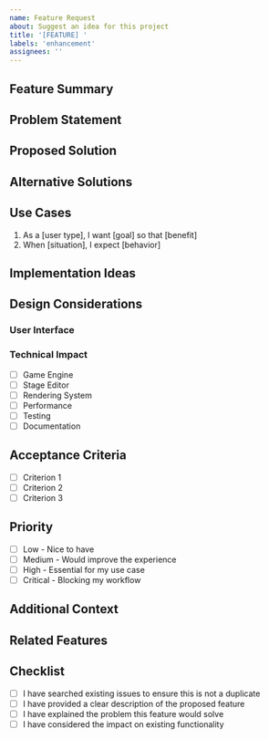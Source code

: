 ```yaml
---
name: Feature Request
about: Suggest an idea for this project
title: '[FEATURE] '
labels: 'enhancement'
assignees: ''
---
```


## Feature Summary

<!-- A clear and concise description of the feature you'd like to see -->

## Problem Statement

<!-- Is your feature request related to a problem? Please describe the problem -->

## Proposed Solution

<!-- Describe the solution you'd like to see implemented -->

## Alternative Solutions

<!-- Describe any alternative solutions or features you've considered -->

## Use Cases

<!-- Describe specific use cases for this feature -->

1. As a [user type], I want [goal] so that [benefit]
2. When [situation], I expect [behavior]

## Implementation Ideas

<!-- If you have ideas about how this could be implemented, share them here -->

## Design Considerations

### User Interface
<!-- How should this feature appear in the UI? -->

### Technical Impact
<!-- What systems might this feature affect? -->

- [ ] Game Engine
- [ ] Stage Editor
- [ ] Rendering System
- [ ] Performance
- [ ] Testing
- [ ] Documentation

## Acceptance Criteria

<!-- What criteria should be met for this feature to be considered complete? -->

- [ ] Criterion 1
- [ ] Criterion 2
- [ ] Criterion 3

## Priority

<!-- How important is this feature to you? -->

- [ ] Low - Nice to have
- [ ] Medium - Would improve the experience
- [ ] High - Essential for my use case
- [ ] Critical - Blocking my workflow

## Additional Context

<!-- Add any other context, mockups, or examples about the feature request here -->

## Related Features

<!-- Are there any existing features this would build upon or interact with? -->

## Checklist

- [ ] I have searched existing issues to ensure this is not a duplicate
- [ ] I have provided a clear description of the proposed feature
- [ ] I have explained the problem this feature would solve
- [ ] I have considered the impact on existing functionality